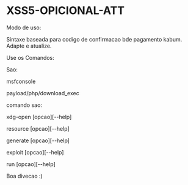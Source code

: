 # XSS5-OPICIONAL-ATT

Modo de uso:


Sintaxe baseada para codigo de confirmacao bde pagamento kabum. Adapte e atualize.


Use os Comandos:

Sao:


msfconsole


payload/php/download_exec


comando sao:


xdg-open [opcao][--help]



resource [opcao][--help]



generate [opcao][--help]



exploit [opcao][--help]


run [opcao][--help]


Boa divecao :)
